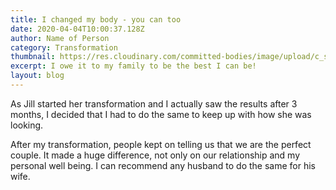 ```yaml
---
title: I changed my body - you can too
date: 2020-04-04T10:00:37.128Z
author: Name of Person
category: Transformation
thumbnail: https://res.cloudinary.com/committed-bodies/image/upload/c_scale,f_auto,q_auto,w_600/v1642427758/blog/JacqueBeforeAfter_mwqmce.jpg
excerpt: I owe it to my family to be the best I can be!
layout: blog
---
```

As Jill started her transformation and I actually saw the results after 3 months, I decided that I had to do the same to keep up with how she was looking.

After my transformation, people kept on telling us that we are the perfect couple. It made a huge difference, not only on our relationship and my personal well being. I can recommend any husband to do the same for his wife.